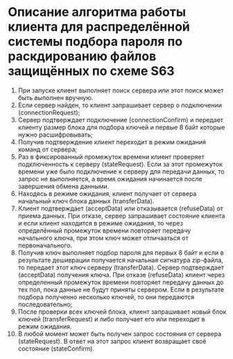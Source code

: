 # Описание алгоритма работы клиента для распределённой системы подбора пароля по раскдированию файлов защищённых по схеме S63

1. При запуске клиент выполняет поиск сервера или этот поиск может быть выполнен вручную.
2. Если сервер найден, то клиент запрашивает сервер о подключении (connectionRequest);
3. Сервер подтверждает подключение (connectionConfirm) и передает клиенту размер блока для подбора ключей и первые 8 байт которые нужно расшифровывать; 
4. Получив подтверждение клиент переходит в режим ожидания команд от сервера;
5. Раз в фиксированный промежуток времени клиент проверяет подключенность к серверу (stateRequest). Если за этот промежуток времени уже было подключение к серверу для передачи данных, то запрос не выполняется, а время ожидания начинается после завершения обмена данными.
6. Находясь в режиме ожидания, клиент получает от сервера начальный ключ блока данных (transferData).
7. Клиент подтверждает (acceptData) или отказывается (refuseData) от приема данных. При отказе, сервер запрашивает состояние клиента и если клиент находится в режиме ожидания, то через определённый промежуток времени повторяет передачу начального ключа, при этом ключ может отличааться от первоначального.
8. Получив ключ выполняет подбор пароля для первых 8 байт и если в результате дешиврации получается начальная сигнатура zip-файла, то передает этот ключ серверу (transferData). Сервер подтверждает (acceptData) получения ключа. При отказе (refuseData) клиент через определенный промежуток времени повторяет передачу данных до тех пол, пока данные не будут приняты сервером. Если в результате подбора полученно несколько ключей, то они передаются последовательно;
9. После проверки всех ключей блока, клиент запрашивает новый блок ключей (transferRequest) и либо получает его или переходит в режим ожидания.
10. В любой момент может быть получен запрос состояния от сервера (stateRequest). В ответ на этот запрос клиент возвращает своё состояние (stateConfirm). 
